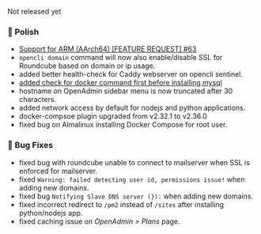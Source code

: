 Not released yet

### 💅 Polish
- [Support for ARM (AArch64) [FEATURE REQUEST] #63](https://github.com/stefanpejcic/OpenPanel/issues/63)
- `opencli domain` command will now also enable/disable SSL for Roundcube based on domain or ip usage.
- added better health-check for Caddy webserver on opencli sentinel.
- [added check for docker command first before installing mysql](https://github.com/stefanpejcic/OpenPanel/commit/d031e07251552b44f6c913000bc00d1a37ca2d31)
- hostname on OpenAdmin sidebar menu is now truncated after 30 characters.
- added network access by default for nodejs and python applications.
- docker-compsoe plugin upgraded from v2.32.1 to v2.36.0
- fixed bug on Almalinux installing Docker Compose for root user.


### 🐛 Bug Fixes
- fixed bug with roundcube unable to connect to mailserver when SSL is enforced for mailserver.
- fixed `Warning: failed detecting user id, permissions issue!` when adding new domains.
- fixed bug `Notifying Slave DNS server (}):` when adding new domains.
- fixed incorrect redirect to `/pm2` instead of `/sites` after installing python/nodejs app.
- fixed caching issue on *OpenAdmin > Plans* page.
